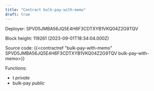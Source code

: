 ```yaml
---
title: "Contract bulk-pay-with-memo"
draft: true
---
```

Deployer: SPVD5JMBA56JQ5E4H6F3CDTXYB1VKQ04Z2G9TQV


 



Block height: 119261 (2023-09-01T18:34:04.000Z)

Source code: {{<contractref "bulk-pay-with-memo" SPVD5JMBA56JQ5E4H6F3CDTXYB1VKQ04Z2G9TQV bulk-pay-with-memo>}}

Functions:

* t _private_
* bulk-pay _public_
